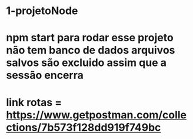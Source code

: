 # 1-projetoNode

# npm start para rodar esse projeto não tem banco de dados arquivos salvos são excluido assim que a sessão encerra

# link rotas = https://www.getpostman.com/collections/7b573f128dd919f749bc
